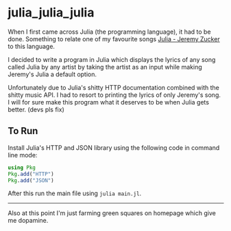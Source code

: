 # julia_julia_julia

When I first came across Julia (the programming language), it had to be done. Something to relate one of my favourite songs [Julia - Jeremy Zucker](https://youtu.be/6yhg44R7hxs) to this language.

I decided to write a program in Julia which displays the lyrics of any song called Julia by any artist by taking the artist as an input while making Jeremy's Julia a default option.

Unfortunately due to Julia's shitty HTTP documentation combined with the shitty music API. I had to resort to printing the lyrics of only Jeremy's song. I will for sure make this program what it deserves to be when Julia gets better. (devs pls fix)

## To Run 

Install Julia's HTTP and JSON library using the following code in command line mode:

```Julia
using Pkg
Pkg.add("HTTP")
Pkg.add("JSON")
```

After this run the main file using `julia main.jl`.

---

Also at this point I'm just farming green squares on homepage which give me dopamine.

